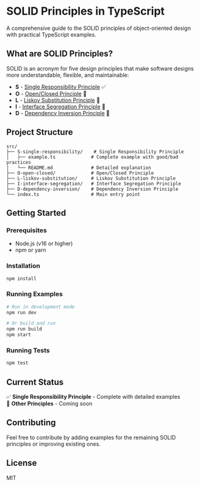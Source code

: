 # SOLID Principles in TypeScript

A comprehensive guide to the SOLID principles of object-oriented design with practical TypeScript examples.

## What are SOLID Principles?

SOLID is an acronym for five design principles that make software designs more understandable, flexible, and maintainable:

- **S** - [Single Responsibility Principle](./src/S-single-responsibility/) ✅
- **O** - [Open/Closed Principle](./src/O-open-closed/) 🚧
- **L** - [Liskov Substitution Principle](./src/L-liskov-substitution/) 🚧
- **I** - [Interface Segregation Principle](./src/I-interface-segregation/) 🚧
- **D** - [Dependency Inversion Principle](./src/D-dependency-inversion/) 🚧

## Project Structure

```
src/
├── S-single-responsibility/    # Single Responsibility Principle
│   ├── example.ts             # Complete example with good/bad practices
│   └── README.md              # Detailed explanation
├── O-open-closed/             # Open/Closed Principle
├── L-liskov-substitution/     # Liskov Substitution Principle
├── I-interface-segregation/   # Interface Segregation Principle
├── D-dependency-inversion/    # Dependency Inversion Principle
└── index.ts                   # Main entry point
```

## Getting Started

### Prerequisites

- Node.js (v16 or higher)
- npm or yarn

### Installation

```bash
npm install
```

### Running Examples

```bash
# Run in development mode
npm run dev

# Or build and run
npm run build
npm start
```

### Running Tests

```bash
npm test
```

## Current Status

✅ **Single Responsibility Principle** - Complete with detailed examples  
🚧 **Other Principles** - Coming soon

## Contributing

Feel free to contribute by adding examples for the remaining SOLID principles or improving existing ones.

## License

MIT
